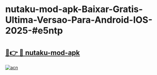 # nutaku-mod-apk-Baixar-Gratis-Ultima-Versao-Para-Android-IOS-2025-#e5ntp

# <h2><a href="https://ainizakaria.my?title=nutaku-mod-apk&ref=25M">🔗👉 🔴 nutaku-mod-apk</a></h2>

[![acn](https://github.com/user-attachments/assets/0f9c940e-d8b0-45ae-aac7-cd30a18b3e1c)](https://ainizakaria.my?title=nutaku-mod-apk&ref=25M)

